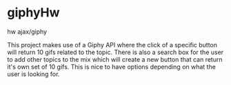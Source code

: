 # giphyHw
hw ajax/giphy

This project makes use of a Giphy API where the click of a specific button will return 10 gifs related to the topic. There is also a search box for the user to add other topics to the mix which will create a new button that can return it's own set of 10 gifs. This is nice to have options depending on what the user is looking for.
